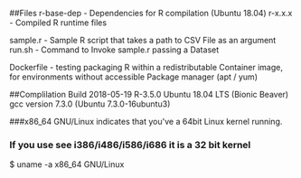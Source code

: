 ##Files
r-base-dep - Dependencies for R compilation (Ubuntu 18.04)
r-x.x.x - Compiled R runtime files

sample.r - Sample R script that takes a path to CSV File as an argument
run.sh - Command to Invoke sample.r passing a Dataset

Dockerfile - testing packaging R within a redistributable Container image,
	for environments without accessible Package manager (apt / yum)

##Complilation
Build 2018-05-19
R-3.5.0
Ubuntu 18.04 LTS (Bionic Beaver)
gcc version 7.3.0 (Ubuntu 7.3.0-16ubuntu3)

###x86_64 GNU/Linux indicates that you've a 64bit Linux kernel running.
### If you use see i386/i486/i586/i686 it is a 32 bit kernel
$ uname -a
x86_64 GNU/Linux
